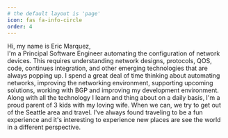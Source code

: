 ```yaml
---
# the default layout is 'page'
icon: fas fa-info-circle
order: 4
---
```

<p>
        Hi, my name is Eric Marquez,<br />
        I'm a Principal Software Engineer automating the configuration of network
        devices. This requires understanding network designs, protocols, QOS,
        code, continues integration, and other emerging technologies that are
        always popping up. I spend a great deal of time thinking about automating
        networks, improving the networking environment, supporting upcoming
        solutions, working with BGP and improving my development environment.

<br>
        Along with all the technology I learn and thing about on a daily basis,
        I'm a proud parent of 3 kids with my loving wife. When we can, we try to
        get out of the Seattle area and travel. I've always found traveling to be
        a fun experience and it's interesting to experience new places are see
        the world in a different perspective.

